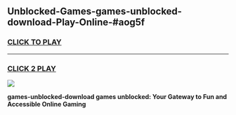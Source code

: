 
## Unblocked-Games-games-unblocked-download-Play-Online-#aog5f
<h3>
<a href="https://premium.freeplayer.one?title=games-unblocked-download&ref=27F">CLICK TO PLAY</a></h3>
<hr>

<h3>
<a href="https://premium.freeplayer.one?title=games-unblocked-download&ref=27F">CLICK 2 PLAY</a>
  
</h3>

<a href="https://premium.freeplayer.one?title=games-unblocked-download&ref=27F"><img src="https://clearcache.store/games.png"></a>


**games-unblocked-download games unblocked: Your Gateway to Fun and Accessible Online Gaming**
